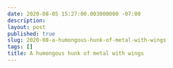 ```yaml
---
date: 2020-08-05 15:27:00.003000000 -07:00
description:
layout: post
published: true
slug: 2020-08-a-humongous-hunk-of-metal-with-wings
tags: []
title: A humongous hunk of metal with wings
---
```

